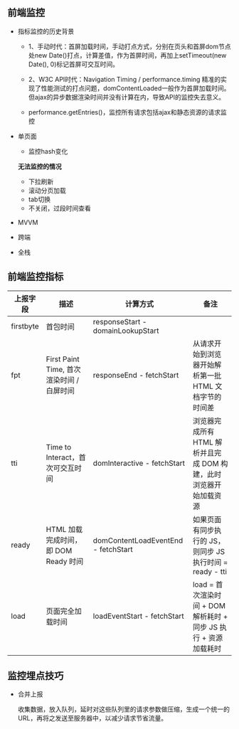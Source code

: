## 前端监控

* 指标监控的历史背景

  - 1、手动时代：首屏加载时间，手动打点方式，分别在页头和首屏dom节点处new Date()打点，计算差值，作为首屏时间，再加上setTimeout(new Date(), 0)标记首屏可交互时间。

  - 2、W3C API时代：Navigation Timing / performance.timing 精准的实现了性能测试的打点问题，domContentLoaded一般作为首屏加载时间。但ajax的异步数据渲染时间并没有计算在内，导致API的监控失去意义。

  - performance.getEntries()，监控所有请求包括ajax和静态资源的请求监控

* 单页面

  - 监控hash变化

  **无法监控的情况**

  - 下拉刷新
  - 滚动分页加载
  - tab切换
  - 不关闭，过段时间查看

* MVVM

* 跨端

* 全栈

## 前端监控指标

| 上报字段 |	描述 |	计算方式 |	备注 |
| ------- | ----- | ------- | ---- |
| firstbyte |	首包时间	| responseStart - domainLookupStart	| |
| fpt	 | First Paint Time, 首次渲染时间 / 白屏时间 | 	responseEnd - fetchStart	 | 从请求开始到浏览器开始解析第一批 HTML 文档字节的时间差 |
| tti	 | Time to Interact，首次可交互时间 | 	domInteractive - fetchStart	 | 浏览器完成所有 HTML 解析并且完成 DOM 构建，此时浏览器开始加载资源 |
| ready	| HTML 加载完成时间， 即 DOM Ready 时间	| domContentLoadEventEnd - fetchStart	| 如果页面有同步执行的 JS，则同步 JS 执行时间 = ready - tti |
| load	| 页面完全加载时间	| loadEventStart - fetchStart	| load = 首次渲染时间 + DOM 解析耗时 + 同步 JS 执行 + 资源加载耗时 | 


## 监控埋点技巧

* 合并上报

  收集数据，放入队列，延时对这些队列里的请求参数做压缩，生成一个统一的 URL，再将之发送至服务器中，以减少请求节省流量。